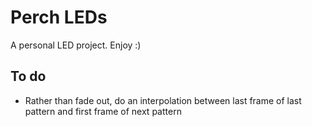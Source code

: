 # Perch LEDs

A personal LED project. Enjoy :)

## To do

- Rather than fade out, do an interpolation between last frame of last pattern and first frame of next pattern
